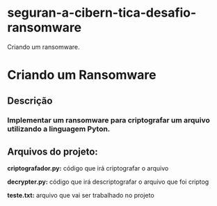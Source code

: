 # seguran-a-cibern-tica-desafio-ransomware
Criando um ransomware.
# Criando um Ransomware


## Descrição
### Implementar um ransomware para criptografar um arquivo utilizando a linguagem Pyton.


## Arquivos do projeto:

**criptografador.py:** código que irá criptografar o arquivo

**decrypter.py:** código que irá descriptografar o arquivo que foi criptog

**teste.txt:** arquivo que vai ser trabalhado no projeto
